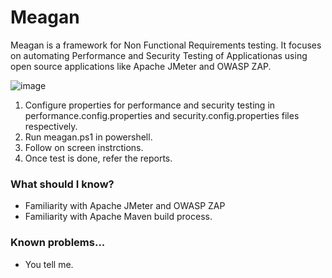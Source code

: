 Meagan
=======================

Meagan is a framework for Non Functional Requirements testing. It focuses on automating Performance and Security Testing of Applicationas using open source applications like Apache JMeter and OWASP ZAP.

![image](https://user-images.githubusercontent.com/9886686/129448976-a027fdca-24d1-4821-af15-db7940dcae80.png)

1. Configure properties for performance and security testing in performance.config.properties and security.config.properties files respectively.
2. Run meagan.ps1 in powershell.
3. Follow on screen instrctions.
4. Once test is done, refer the reports.

### What should I know?

- Familiarity with Apache JMeter and OWASP ZAP
- Familiarity with Apache Maven build process.

### Known problems...

- You tell me.
